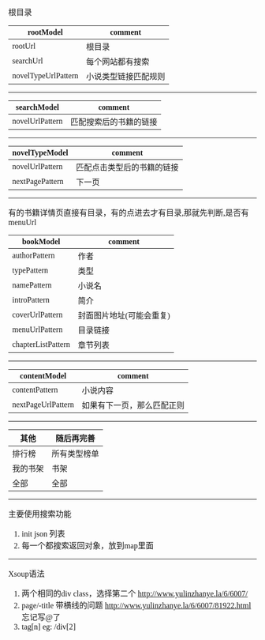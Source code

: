 <font face="SimSun" size=3>

根目录



rootModel | comment
---|---
rootUrl | 根目录
searchUrl | 每个网站都有搜索
novelTypeUrlPattern | 小说类型链接匹配规则


---

searchModel | comment
---|---
novelUrlPattern | 匹配搜索后的书籍的链接

---

novelTypeModel | comment
---|---
novelUrlPattern | 匹配点击类型后的书籍的链接
nextPagePattern | 下一页

---

有的书籍详情页直接有目录，有的点进去才有目录,那就先判断,是否有menuUrl

bookModel | comment
---|---
authorPattern | 作者
typePattern | 类型
namePattern | 小说名
introPattern | 简介
coverUrlPattern | 封面图片地址(可能会重复)
menuUrlPattern | 目录链接 
chapterListPattern | 章节列表

---

contentModel | comment
---|---
contentPattern | 小说内容
nextPageUrlPattern | 如果有下一页，那么匹配正则

---

其他 | 随后再完善
---|---
排行榜 | 所有类型榜单
我的书架 | 书架
全部 | 全部


---

主要使用搜索功能   
1. init json 列表
2. 每一个都搜索返回对象，放到map里面

---
Xsoup语法
1. 两个相同的div class，选择第二个 http://www.yulinzhanye.la/6/6007/
2. page/-title 带横线的问题 http://www.yulinzhanye.la/6/6007/81922.html 忘记写@了
3. tag[n] eg: /div[2]

</font>